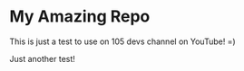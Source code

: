 # My Amazing Repo

This is just a test to use on 105 devs channel on YouTube! =)

Just another test!
